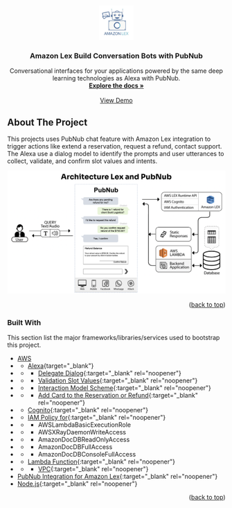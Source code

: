 <div id="top"></div>

<!-- PROJECT LOGO -->
<br />
<div align="center">
  <a href="https://www.pubnub.com/integrations/amazon-lex-build-conversation-bots/" target="_blank" rel="noopener">
    <img src="images/logo_lex.jpeg" alt="Amazon Lex" width="80" height="80">
  </a>

  <h3 align="center">Amazon Lex Build Conversation Bots with PubNub</h3>

  <p align="center">
    Conversational interfaces for your applications powered by the same deep learning technologies as Alexa with PubNub.
    <br />
    <a href="https://www.pubnub.com/integrations/amazon-lex-build-conversation-bots/" target="_blank" rel="noopener"><strong>Explore the docs »</strong></a>
    <br />
    <br />
    <a href="https://www.pubnub.com/tour/introduction/" target="_blank" rel="noopener">View Demo</a>
  </p>
</div>


<!-- ABOUT THE PROJECT -->
## About The Project

This projects uses PubNub chat feature with Amazon Lex integration to trigger actions like extend a reservation, request a refund, contact support. The Alexa use a dialog model to identify the prompts and user utterances to collect, validate, and confirm slot values and intents.

<a href="https://www.pubnub.com/integrations/amazon-lex-build-conversation-bots/" target="_blank" rel="noopener">
    <img src="images/AWS-Lex-and-PubNub-Architecture.png" alt="Architecture by Saulo Stopa" >
</a>

<p align="right">(<a href="#top">back to top</a>)</p>



### Built With

This section list the major frameworks/libraries/services used to bootstrap this project.

* [AWS]()
* * [Alexa](https://developer.amazon.com/en-US/docs/alexa/smapi/send-a-message-request-to-a-skill.html){target="_blank"}
* * * [Delegate Dialog](https://developer.amazon.com/en-US/docs/alexa/custom-skills/delegate-dialog-to-alexa.html){:target="_blank" rel="noopener"}
* * * [Validation Slot Values](https://developer.amazon.com/en-US/docs/alexa/custom-skills/validate-slot-values.html#configure){:target="_blank" rel="noopener"}
* * * [Interaction Model Scheme](https://developer.amazon.com/en-US/docs/alexa/smapi/interaction-model-schema.html){:target="_blank" rel="noopener"}
* * * [Add Card to the Reservation or Refund](https://developer.amazon.com/en-US/docs/alexa/custom-skills/include-a-card-in-your-skills-response.html){:target="_blank" rel="noopener"}
* * [Cognito](https://docs.aws.amazon.com/cognito/latest/developerguide/what-is-amazon-cognito.html){:target="_blank" rel="noopener"}
* * [IAM Policy for](https://aws.amazon.com/iam/){:target="_blank" rel="noopener"}
* * * AWSLambdaBasicExecutionRole
* * * AWSXRayDaemonWriteAccess
* * * AmazonDocDBReadOnlyAccess
* * * AmazonDocDBFullAccess
* * * AmazonDocDBConsoleFullAccess
* * [Lambda Function](https://docs.aws.amazon.com/lambda/latest/dg/welcome.html){:target="_blank" rel="noopener"}
* * * [VPC](https://docs.aws.amazon.com/lambda/latest/dg/configuration-vpc.html){:target="_blank" rel="noopener"}
* [PubNub Integration for Amazon Lex](https://www.pubnub.com/integrations/amazon-lex-build-conversation-bots/){:target="_blank" rel="noopener"}
* [Node.js](https://nodejs.dev/){:target="_blank" rel="noopener"}

<p align="right">(<a href="#top">back to top</a>)</p>

